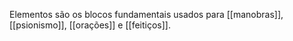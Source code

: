 Elementos são os blocos fundamentais usados para [[manobras]], [[psionismo]], [[orações]] e [[feitiços]].